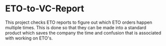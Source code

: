 # ETO-to-VC-Report
This project checks ETO reports to figure out which ETO orders happen multiple times. This is done so that they can be made into a standard product which saves the company the time and confusion that is associated with working on ETO's.  
